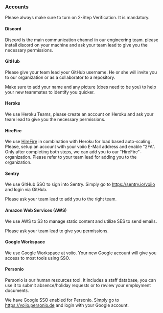 ### Accounts

Please always make sure to turn on 2-Step Verification. It is mandatory.

#### Discord

Discord is the main communication channel in our engineering team. please install discord on your machine and ask your team lead to give you the necessary permissions.

#### GitHub

Please give your team lead your GitHub username. He or she will invite you to our organization or as a collaborator to a repository.

Make sure to add your name and any picture (does need to be you) to help your new teammates to identify you quicker.

#### Heroku

We use Heroku Teams, please create an account on Heroku and ask your team lead to give you the necessary permissions.

#### HireFire

We use [HireFire][hirefire] in combination with Heroku for load based auto-scaling.
Please, setup an account with your voiio E-Mail address and enable "2FA".
Only after completing both steps, we can add you to our "HireFire"-organization. Please refer to your team lead for adding you to the organization.

[hirefire]: https://hirefire.io/

#### Sentry

We use GitHub SSO to sign into Sentry. Simply go to https://sentry.io/voiio and login via GitHub.

Please ask your team lead to add you to the right team.

#### Amazon Web Services (AWS)

We use AWS to S3 to manage static content and utilize SES to send emails.

Please ask your team lead to give you permissions.

#### Google Workspace

We use Google Workspace at voiio. Your new Google account will give you access to most tools using SSO.

#### Personio

Personio is our human resources tool. It includes a staff database, you can use it to submit absence/holiday requests or to review your employment documents.

We have Google SSO enabled for Personio. Simply go to https://voiio.personio.de and login with your Google account.
